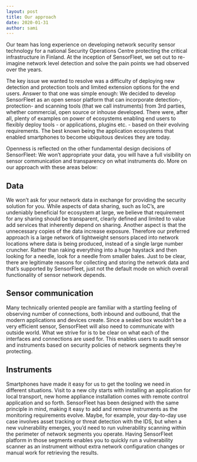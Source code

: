```yaml
---
layout: post
title: Our approach
date: 2020-01-31
author: sami
---
```


Our team has long experience on developing network security sensor technology
for a national Security Operations Centre protecting the critical infrastructure
in Finland. At the inception of SensorFleet, we set out to re-imagine network
level detection and solve the pain points we had observed over the years.

The key issue we wanted to resolve was a difficulty of deploying new detection
and protection tools and limited extension options for the end users. Answer to
that one was simple enough: We decided to develop SensorFleet as an open sensor
platform that can incorporate detection-, protection- and scanning tools (that
we call instruments) from 3rd parties, whether commercial, open source or
inhouse developed. There were, after all, plenty of examples on power of
ecosystems enabling end users to flexibly deploy tools - or applications,
plugins etc. - based on their evolving requirements. The best known being the
application ecosystems that enabled smartphones to become ubiquitous devices
they are today.

Openness is reflected on the other fundamental design decisions of SensorFleet:
We won’t appropriate your data, you will have a full visibility on sensor
communication and transparency on what instruments do. More on our approach with
these areas below:

## Data

We won’t ask for your network data in exchange for providing the security
solution for you. While aspects of data sharing, such as IoC’s, are undeniably
beneficial for ecosystem at large, we believe that requirement for any sharing
should be transparent, clearly defined and limited to value add services that
inherently depend on sharing. Another aspect is that the unnecessary copies of
the data increase exposure. Therefore our preferred approach is a large network
of lightweight sensors placed into network locations where data is being
produced, instead of a single large number cruncher. Rather than raking
everything into a huge haystack and then looking for a needle, look for a needle
from smaller bales. Just to be clear, there are legitimate reasons for
collecting and storing the network data and that’s supported by SensorFleet,
just not the default mode on which overall functionality of sensor network
depends.

## Sensor communication

Many technically oriented people are familiar with a startling feeling of
observing number of connections, both inbound and outbound, that the modern
applications and devices create. Since a sealed box wouldn’t be a very efficient
sensor, SensorFleet will also need to communicate with outside world. What we
strive for is to be clear on what each of the interfaces and connections are
used for. This enables users to audit sensor and instruments based on security
policies of network segments they’re protecting.

## Instruments

Smartphones have made it easy for us to get the tooling we need in different
situations. Visit to a new city starts with installing an application for local
transport, new home appliance installation comes with remote control application
and so forth. SensorFleet has been designed with the same principle in mind,
making it easy to add and remove instruments as the monitoring requirements
evolve. Maybe, for example, your day-to-day use case involves asset tracking or
threat detection with the IDS, but when a new vulnerability emerges, you’d need
to run vulnerability scanning within the perimeter of network segments you
operate. Having SensorFleet platform in those segments enables you to quickly
run a vulnerability scanner as an instrument without extra network configuration
changes or manual work for retrieving the results.
